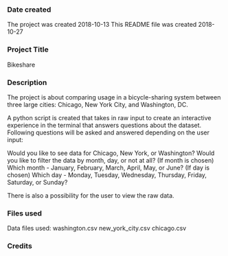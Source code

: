 ### Date created
The project was created 2018-10-13
This README file was created 2018-10-27

### Project Title
Bikeshare

### Description
The project is about comparing usage in a bicycle-sharing system between three large cities: Chicago, New York City, and Washington, DC.

A python script is created that takes in raw input to create an interactive experience in the terminal that answers questions about the dataset. Following questions will be asked and answered depending on the user input:

Would you like to see data for Chicago, New York, or Washington?
Would you like to filter the data by month, day, or not at all?
(If month is chosen) Which month - January, February, March, April, May, or June?
(If day is chosen) Which day - Monday, Tuesday, Wednesday, Thursday, Friday, Saturday, or Sunday?

There is also a possibility for the user to view the raw data.

### Files used
Data files used:
washington.csv
new_york_city.csv
chicago.csv

### Credits
